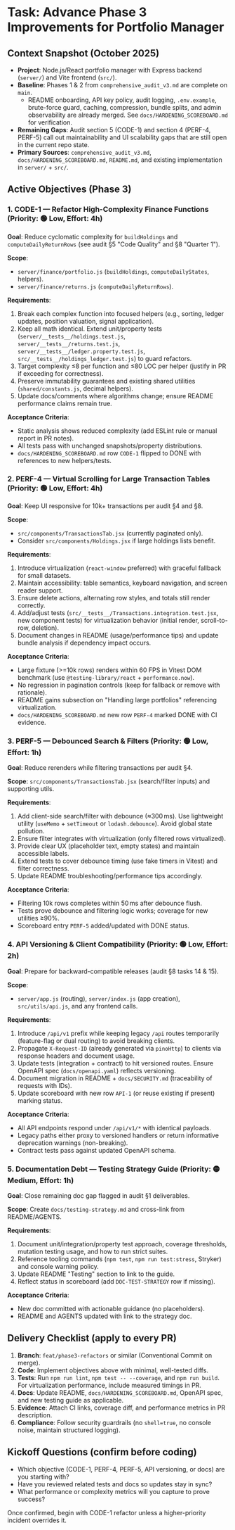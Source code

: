 <!-- markdownlint-disable -->
# Task: Advance Phase 3 Improvements for Portfolio Manager

## Context Snapshot (October 2025)
- **Project**: Node.js/React portfolio manager with Express backend (`server/`) and Vite frontend (`src/`).
- **Baseline**: Phases 1 & 2 from `comprehensive_audit_v3.md` are complete on `main`.
  - README onboarding, API key policy, audit logging, `.env.example`, brute-force guard, caching, compression, bundle splits, and admin observability are already merged. See `docs/HARDENING_SCOREBOARD.md` for verification.
- **Remaining Gaps**: Audit section 5 (CODE-1) and section 4 (PERF-4, PERF-5) call out maintainability and UI scalability gaps that are still open in the current repo state.
- **Primary Sources**: `comprehensive_audit_v3.md`, `docs/HARDENING_SCOREBOARD.md`, `README.md`, and existing implementation in `server/` + `src/`.

## Active Objectives (Phase 3)

### 1. CODE-1 — Refactor High-Complexity Finance Functions (Priority: 🟢 Low, Effort: 4h)
**Goal**: Reduce cyclomatic complexity for `buildHoldings` and `computeDailyReturnRows` (see audit §5 "Code Quality" and §8 "Quarter 1").

**Scope**:
- `server/finance/portfolio.js` (`buildHoldings`, `computeDailyStates`, helpers).
- `server/finance/returns.js` (`computeDailyReturnRows`).

**Requirements**:
1. Break each complex function into focused helpers (e.g., sorting, ledger updates, position valuation, signal application).
2. Keep all math identical. Extend unit/property tests (`server/__tests__/holdings.test.js`, `server/__tests__/returns.test.js`, `server/__tests__/ledger.property.test.js`, `src/__tests__/holdings_ledger.test.js`) to guard refactors.
3. Target complexity ≤8 per function and ≤80 LOC per helper (justify in PR if exceeding for correctness).
4. Preserve immutability guarantees and existing shared utilities (`shared/constants.js`, decimal helpers).
5. Update docs/comments where algorithms change; ensure README performance claims remain true.

**Acceptance Criteria**:
- Static analysis shows reduced complexity (add ESLint rule or manual report in PR notes).
- All tests pass with unchanged snapshots/property distributions.
- `docs/HARDENING_SCOREBOARD.md` row `CODE-1` flipped to DONE with references to new helpers/tests.

### 2. PERF-4 — Virtual Scrolling for Large Transaction Tables (Priority: 🟢 Low, Effort: 4h)
**Goal**: Keep UI responsive for 10k+ transactions per audit §4 and §8.

**Scope**:
- `src/components/TransactionsTab.jsx` (currently paginated only).
- Consider `src/components/Holdings.jsx` if large holdings lists benefit.

**Requirements**:
1. Introduce virtualization (`react-window` preferred) with graceful fallback for small datasets.
2. Maintain accessibility: table semantics, keyboard navigation, and screen reader support.
3. Ensure delete actions, alternating row styles, and totals still render correctly.
4. Add/adjust tests (`src/__tests__/Transactions.integration.test.jsx`, new component tests) for virtualization behavior (initial render, scroll-to-row, deletion).
5. Document changes in README (usage/performance tips) and update bundle analysis if dependency impact occurs.

**Acceptance Criteria**:
- Large fixture (>=10k rows) renders within 60 FPS in Vitest DOM benchmark (use `@testing-library/react` + `performance.now`).
- No regression in pagination controls (keep for fallback or remove with rationale).
- README gains subsection on "Handling large portfolios" referencing virtualization.
- `docs/HARDENING_SCOREBOARD.md` new row `PERF-4` marked DONE with CI evidence.

### 3. PERF-5 — Debounced Search & Filters (Priority: 🟢 Low, Effort: 1h)
**Goal**: Reduce rerenders while filtering transactions per audit §4.

**Scope**: `src/components/TransactionsTab.jsx` (search/filter inputs) and supporting utils.

**Requirements**:
1. Add client-side search/filter with debounce (≈300 ms). Use lightweight utility (`useMemo` + `setTimeout` or `lodash.debounce`). Avoid global state pollution.
2. Ensure filter integrates with virtualization (only filtered rows virtualized).
3. Provide clear UX (placeholder text, empty states) and maintain accessible labels.
4. Extend tests to cover debounce timing (use fake timers in Vitest) and filter correctness.
5. Update README troubleshooting/performance tips accordingly.

**Acceptance Criteria**:
- Filtering 10k rows completes within 50 ms after debounce flush.
- Tests prove debounce and filtering logic works; coverage for new utilities ≥90%.
- Scoreboard entry `PERF-5` added/updated with DONE status.

### 4. API Versioning & Client Compatibility (Priority: 🟢 Low, Effort: 2h)
**Goal**: Prepare for backward-compatible releases (audit §8 tasks 14 & 15).

**Scope**:
- `server/app.js` (routing), `server/index.js` (app creation), `src/utils/api.js`, and any frontend calls.

**Requirements**:
1. Introduce `/api/v1` prefix while keeping legacy `/api` routes temporarily (feature-flag or dual routing) to avoid breaking clients.
2. Propagate `X-Request-ID` (already generated via `pinoHttp`) to clients via response headers and document usage.
3. Update tests (integration + contract) to hit versioned routes. Ensure OpenAPI spec (`docs/openapi.yaml`) reflects versioning.
4. Document migration in README + `docs/SECURITY.md` (traceability of requests with IDs).
5. Update scoreboard with new row `API-1` (or reuse existing if present) marking status.

**Acceptance Criteria**:
- All API endpoints respond under `/api/v1/*` with identical payloads.
- Legacy paths either proxy to versioned handlers or return informative deprecation warnings (non-breaking).
- Contract tests pass against updated OpenAPI schema.

### 5. Documentation Debt — Testing Strategy Guide (Priority: 🟡 Medium, Effort: 1h)
**Goal**: Close remaining doc gap flagged in audit §1 deliverables.

**Scope**: Create `docs/testing-strategy.md` and cross-link from README/AGENTS.

**Requirements**:
1. Document unit/integration/property test approach, coverage thresholds, mutation testing usage, and how to run strict suites.
2. Reference tooling commands (`npm test`, `npm run test:stress`, Stryker) and console warning policy.
3. Update README "Testing" section to link to the guide.
4. Reflect status in scoreboard (add `DOC-TEST-STRATEGY` row if missing).

**Acceptance Criteria**:
- New doc committed with actionable guidance (no placeholders).
- README and AGENTS updated with link to the strategy doc.

## Delivery Checklist (apply to every PR)
1. **Branch**: `feat/phase3-refactors` or similar (Conventional Commit on merge).
2. **Code**: Implement objectives above with minimal, well-tested diffs.
3. **Tests**: Run `npm run lint`, `npm test -- --coverage`, and `npm run build`. For virtualization performance, include measured timings in PR.
4. **Docs**: Update README, `docs/HARDENING_SCOREBOARD.md`, OpenAPI spec, and new testing guide as applicable.
5. **Evidence**: Attach CI links, coverage diff, and performance metrics in PR description.
6. **Compliance**: Follow security guardrails (no `shell=true`, no console noise, maintain structured logging).

## Kickoff Questions (confirm before coding)
- Which objective (CODE-1, PERF-4, PERF-5, API versioning, or docs) are you starting with?
- Have you reviewed related tests and docs so updates stay in sync?
- What performance or complexity metrics will you capture to prove success?

Once confirmed, begin with CODE-1 refactor unless a higher-priority incident overrides it.

